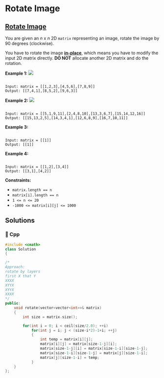 # Rotate Image

## [Rotate Image](https://leetcode.com/problems/rotate-image)

You are given an _n_ x _n_ 2D `matrix` representing an image, rotate the image by 90 degrees \(clockwise\).

You have to rotate the image [**in-place**](https://en.wikipedia.org/wiki/In-place_algorithm), which means you have to modify the input 2D matrix directly. **DO NOT** allocate another 2D matrix and do the rotation.

**Example 1:** ![](https://assets.leetcode.com/uploads/2020/08/28/mat1.jpg)

```text

Input: matrix = [[1,2,3],[4,5,6],[7,8,9]]
Output: [[7,4,1],[8,5,2],[9,6,3]]
```

**Example 2:** ![](https://assets.leetcode.com/uploads/2020/08/28/mat2.jpg)

```text

Input: matrix = [[5,1,9,11],[2,4,8,10],[13,3,6,7],[15,14,12,16]]
Output: [[15,13,2,5],[14,3,4,1],[12,6,8,9],[16,7,10,11]]
```

**Example 3:**

```text

Input: matrix = [[1]]
Output: [[1]]
```

**Example 4:**

```text

Input: matrix = [[1,2],[3,4]]
Output: [[3,1],[4,2]]
```

**Constraints:**

* `matrix.length == n`
* `matrix[i].length == n`
* `1 <= n <= 20`
* `-1000 <= matrix[i][j] <= 1000`

## Solutions

### 🧠 Cpp

```cpp
#include <cmath>
class Solution
{

/*
Approach:
rotate by layers
first X that Y
XXXX
XYYX
XYYX
XXXX
*/
public:
    void rotate(vector<vector<int>>& matrix)
    {
        int size = matrix.size();

        for(int i = 0; i < ceil(size/2.0); ++i)
            for(int j = i; j < (size-i*2)-1+i; ++j)
            {
                int temp = matrix[i][j];
                matrix[i][j] = matrix[size-1-j][i];
                matrix[size-1-j][i] = matrix[size-1-i][size-1-j];
                matrix[size-1-i][size-1-j] = matrix[j][size-1-i];
                matrix[j][size-1-i] = temp;
            }
    }
};
```

